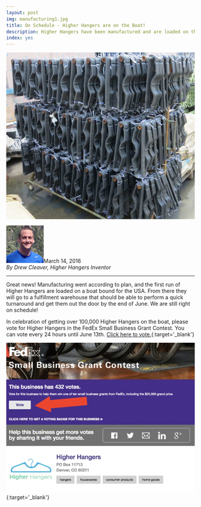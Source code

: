 ```yaml
---
layout: post
img: manufacturing1.jpg
title: On Schedule - Higher Hangers are on the Boat!
description: Higher Hangers have been manufactured and are loaded on the boat for shipping to the USA. We are still on schedule for June delivery.
index: yes
---
```


<img src="img/manufacturing1.jpg" class="img-responsive" alt="New Pastic Short Neck Higher Hangers Photo">

<img src="img/media_kit/drew_cleaver_headshot/drew_cleaver_headshot_03_100x100.jpg" class="img-responsive img-circle pull-right" alt="Drew Cleaver Headshot">March 14, 2016<br /><em>By Drew Cleaver, Higher Hangers Inventor</em><br />

---

Great news! Manufacturing went according to plan, and the first run of Higher Hangers are loaded on a boat bound for the USA. From there they will go to a fulfillment warehouse that should be able to perform a quick turnaround and get them out the door by the end of June. We are still right on schedule!

In celebration of getting over 100,000 Higher Hangers on the boat, please vote for Higher Hangers in the FedEx Small Business Grant Contest. You can vote every 24 hours until June 13th. [Click here to vote.](http://smallbusinessgrant.fedex.com/Gallery/Detail/2251c6cd-592d-424a-998d-05b56ccb587e){:target='_blank'}

[<img src="img/fedex.jpg" class="img-responsive" alt="FedEx Small Business Grant Photo">](http://smallbusinessgrant.fedex.com/Gallery/Detail/2251c6cd-592d-424a-998d-05b56ccb587e){:target='_blank'}